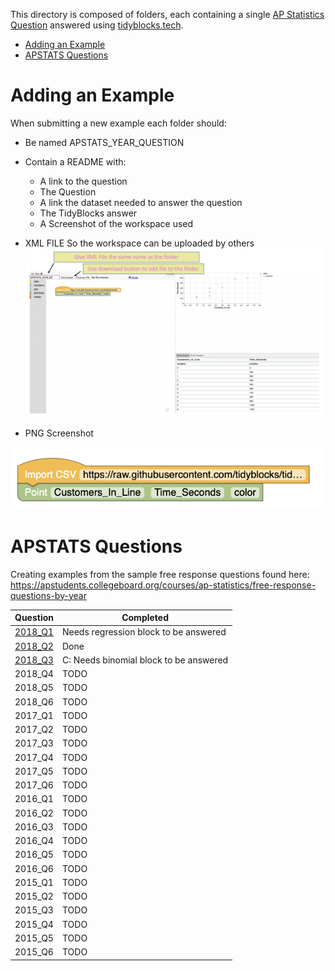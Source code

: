 This directory is composed of folders, each containing a single [AP Statistics Question](https://apstudents.collegeboard.org/courses/ap-statistics/free-response-questions-by-year) answered using [tidyblocks.tech](tidyblocks.tech).

 - [Adding an Example](#adding-an-example)
 - [APSTATS Questions](#apstats-questions)

# Adding an Example

When submitting a new example each folder should:

- Be named APSTATS_YEAR_QUESTION
- Contain a README with:
  - A link to the question
  - The Question
  - A link the dataset needed to answer the question
  - The TidyBlocks answer
  - A Screenshot of the workspace used
- XML FILE 
So the workspace can be uploaded by others
![](Download_XML.png)

- PNG Screenshot


![](screenshot.png)

# APSTATS Questions

Creating examples from the sample free response questions found here: 
https://apstudents.collegeboard.org/courses/ap-statistics/free-response-questions-by-year

| Question  | Completed |
| -------- | ---- |
| [2018_Q1](https://github.com/tidyblocks/tidyblocks/tree/master/examples/APSTATS_2018_Q1)  | Needs regression block to be answered|
| [2018_Q2](https://github.com/tidyblocks/tidyblocks/tree/master/examples/APSTATS_2018_Q2)  | Done |
| [2018_Q3](https://github.com/tidyblocks/tidyblocks/tree/master/examples/APSTATS_2018_Q3)  | C: Needs binomial block to be answered |
| 2018_Q4  | TODO |
| 2018_Q5  | TODO |
| 2018_Q6  | TODO |
| 2017_Q1  | TODO |
| 2017_Q2  | TODO |
| 2017_Q3  | TODO |
| 2017_Q4  | TODO |
| 2017_Q5  | TODO |
| 2017_Q6  | TODO |
| 2016_Q1  | TODO |
| 2016_Q2  | TODO |
| 2016_Q3  | TODO |
| 2016_Q4  | TODO |
| 2016_Q5  | TODO |
| 2016_Q6  | TODO |
| 2015_Q1  | TODO |
| 2015_Q2  | TODO |
| 2015_Q3  | TODO |
| 2015_Q4  | TODO |
| 2015_Q5  | TODO |
| 2015_Q6  | TODO |
